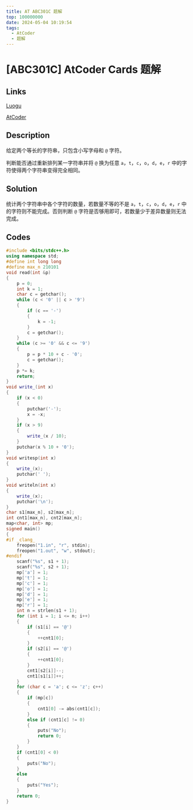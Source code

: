 ```yaml
---
title: AT ABC301C 题解
top: 100000000
date: 2024-05-04 10:19:54
tags:
  - AtCoder
  - 题解
---
```

<!---->
<!--more-->

# [ABC301C] AtCoder Cards 题解

## Links

[Luogu](https://www.luogu.com.cn/problem/AT_abc301_c)

[AtCoder](https://atcoder.jp/contests/abc301/tasks/abc301_c)

## Description

给定两个等长的字符串，只包含小写字母和 `@` 字符。

判断能否通过重新排列某一字符串并将 `@` 换为任意 `a`，`t`，`c`，`o`，`d`，`e`，`r` 中的字符使得两个字符串变得完全相同。

## Solution

统计两个字符串中各个字符的数量，若数量不等的不是 `a`，`t`，`c`，`o`，`d`，`e`，`r` 中的字符则不能完成。否则判断 `@` 字符是否够用即可，若数量少于差异数量则无法完成。

## Codes

```cpp
#include <bits/stdc++.h>
using namespace std;
#define int long long
#define max_n 210101
void read(int &p)
{
    p = 0;
    int k = 1;
    char c = getchar();
    while (c < '0' || c > '9')
    {
        if (c == '-')
        {
            k = -1;
        }
        c = getchar();
    }
    while (c >= '0' && c <= '9')
    {
        p = p * 10 + c - '0';
        c = getchar();
    }
    p *= k;
    return;
}
void write_(int x)
{
    if (x < 0)
    {
        putchar('-');
        x = -x;
    }
    if (x > 9)
    {
        write_(x / 10);
    }
    putchar(x % 10 + '0');
}
void writesp(int x)
{
    write_(x);
    putchar(' ');
}
void writeln(int x)
{
    write_(x);
    putchar('\n');
}
char s1[max_n], s2[max_n];
int cnt1[max_n], cnt2[max_n];
map<char, int> mp;
signed main()
{
#if _clang_
    freopen("1.in", "r", stdin);
    freopen("1.out", "w", stdout);
#endif
    scanf("%s", s1 + 1);
    scanf("%s", s2 + 1);
    mp['a'] = 1;
    mp['t'] = 1;
    mp['c'] = 1;
    mp['o'] = 1;
    mp['d'] = 1;
    mp['e'] = 1;
    mp['r'] = 1;
    int n = strlen(s1 + 1);
    for (int i = 1; i <= n; i++)
    {
        if (s1[i] == '@')
        {
            ++cnt1[0];
        }
        if (s2[i] == '@')
        {
            ++cnt1[0];
        }
        cnt1[s2[i]]--;
        cnt1[s1[i]]++;
    }
    for (char c = 'a'; c <= 'z'; c++)
    {
        if (mp[c])
        {
            cnt1[0] -= abs(cnt1[c]);
        }
        else if (cnt1[c] != 0)
        {
            puts("No");
            return 0;
        }
    }
    if (cnt1[0] < 0)
    {
        puts("No");
    }
    else
    {
        puts("Yes");
    }
    return 0;
}
```
